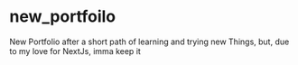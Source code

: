 # new_portfoilo
New Portfolio after a short path of learning and trying new Things, but, due to my love for NextJs, imma keep it

